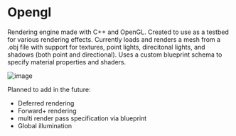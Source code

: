 # Opengl
Rendering engine made with C++ and OpenGL. Created to use as a testbed for various rendering effects.
Currently loads and renders a mesh from a .obj file with support for textures, point lights, direcitonal lights, and shadows (both point and directional).
Uses a custom blueprint schema to specify material properties and shaders.

![image](https://user-images.githubusercontent.com/8029975/132937382-2da301a8-16e4-462a-a8e1-bfb2e6d58cf6.png)


Planned to add in the future:

- Deferred rendering
- Forward+ rendering
- multi render pass specification via blueprint
- Global illumination
